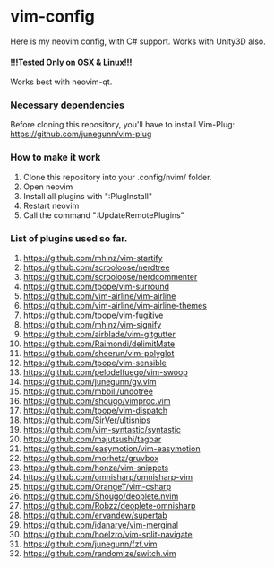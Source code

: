 # vim-config
Here is my neovim config, with C# support. Works with Unity3D also.

#### !!!Tested Only on OSX & Linux!!!

Works best with neovim-qt.

### Necessary dependencies
Before cloning this repository, you'll have to install Vim-Plug: https://github.com/junegunn/vim-plug

### How to make it work
1. Clone this repository into your .config/nvim/ folder.
2. Open neovim
3. Install all plugins with ":PlugInstall"
4. Restart neovim
5. Call the command ":UpdateRemotePlugins"

### List of plugins used so far.
1. https://github.com/mhinz/vim-startify
2. https://github.com/scrooloose/nerdtree
3. https://github.com/scrooloose/nerdcommenter
4. https://github.com/tpope/vim-surround
5. https://github.com/vim-airline/vim-airline
6. https://github.com/vim-airline/vim-airline-themes
7. https://github.com/tpope/vim-fugitive
8. https://github.com/mhinz/vim-signify
9. https://github.com/airblade/vim-gitgutter
10. https://github.com/Raimondi/delimitMate
11. https://github.com/sheerun/vim-polyglot
12. https://github.com/tpope/vim-sensible
13. https://github.com/pelodelfuego/vim-swoop
14. https://github.com/junegunn/gv.vim
15. https://github.com/mbbill/undotree
16. https://github.com/shougo/vimproc.vim
17. https://github.com/tpope/vim-dispatch
18. https://github.com/SirVer/ultisnips
19. https://github.com/vim-syntastic/syntastic
20. https://github.com/majutsushi/tagbar
21. https://github.com/easymotion/vim-easymotion
22. https://github.com/morhetz/gruvbox
23. https://github.com/honza/vim-snippets
24. https://github.com/omnisharp/omnisharp-vim
25. https://github.com/OrangeT/vim-csharp
26. https://github.com/Shougo/deoplete.nvim
27. https://github.com/Robzz/deoplete-omnisharp
28. https://github.com/ervandew/supertab
29. https://github.com/idanarye/vim-merginal
30. https://github.com/hoelzro/vim-split-navigate
31. https://github.com/junegunn/fzf.vim
32. https://github.com/randomize/switch.vim
